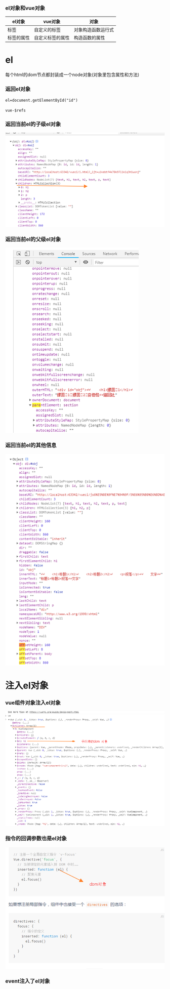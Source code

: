 ### el对象和vue对象

el对象    |vue对象   |  对象  
--------|-----------|---------
标签   |自定义的标签|对象构造函数运行式
标签的属性 |自定义标签的属性|构造函数的属性   




# el

 每个html的dom节点都封装成一个node对象(对象里包含属性和方法)



### 返回el对象

```
el=document.getElementById("id")

vue-$refs
```
### 返回当前el的子级el对象
![](./2.png)
### 返回当前el的父级el对象 
![](./3.png)


### 返回当前el的其他信息

![](./4.png)






# 注入el对象
### vue组件对象注入el对象

![](./img/2.png)




### 指令的回调参数也是el对象

![](./img/3.png)

### event注入了el对象


 